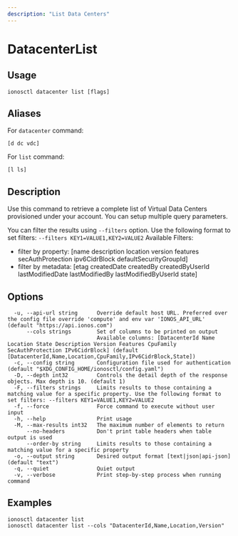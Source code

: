 ```yaml
---
description: "List Data Centers"
---
```


# DatacenterList

## Usage

```text
ionosctl datacenter list [flags]
```

## Aliases

For `datacenter` command:

```text
[d dc vdc]
```

For `list` command:

```text
[l ls]
```

## Description

Use this command to retrieve a complete list of Virtual Data Centers provisioned under your account. You can setup multiple query parameters.

You can filter the results using `--filters` option. Use the following format to set filters: `--filters KEY1=VALUE1,KEY2=VALUE2`
Available Filters:
* filter by property: [name description location version features secAuthProtection ipv6CidrBlock defaultSecurityGroupId]
* filter by metadata: [etag createdDate createdBy createdByUserId lastModifiedDate lastModifiedBy lastModifiedByUserId state]

## Options

```text
  -u, --api-url string      Override default host URL. Preferred over the config file override 'compute' and env var 'IONOS_API_URL' (default "https://api.ionos.com")
      --cols strings        Set of columns to be printed on output 
                            Available columns: [DatacenterId Name Location State Description Version Features CpuFamily SecAuthProtection IPv6CidrBlock] (default [DatacenterId,Name,Location,CpuFamily,IPv6CidrBlock,State])
  -c, --config string       Configuration file used for authentication (default "$XDG_CONFIG_HOME/ionosctl/config.yaml")
  -D, --depth int32         Controls the detail depth of the response objects. Max depth is 10. (default 1)
  -F, --filters strings     Limits results to those containing a matching value for a specific property. Use the following format to set filters: --filters KEY1=VALUE1,KEY2=VALUE2
  -f, --force               Force command to execute without user input
  -h, --help                Print usage
  -M, --max-results int32   The maximum number of elements to return
      --no-headers          Don't print table headers when table output is used
      --order-by string     Limits results to those containing a matching value for a specific property
  -o, --output string       Desired output format [text|json|api-json] (default "text")
  -q, --quiet               Quiet output
  -v, --verbose             Print step-by-step process when running command
```

## Examples

```text
ionosctl datacenter list
ionosctl datacenter list --cols "DatacenterId,Name,Location,Version"
```

